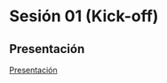 # Sesión 01 (Kick-off)

## Presentación

[Presentación](https://docs.google.com/presentation/d/e/2PACX-1vQ2eIM1A1SwO0iQT2mMxFt_tn6nlWYOzTW72EDKx4E7q-1MOkMyRRemT3lUe0tVngwmIDhdT_RYifSo/pub?start=false&loop=false&delayms=5000)